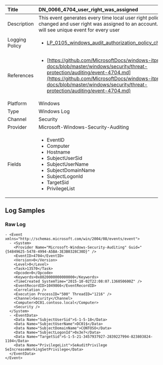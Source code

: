 | Title             | DN_0066_4704_user_right_was_assigned                                                                                                      |
|:------------------|:-----------------------------------------------------------------------------------------------------------------|
| Description       | This event generates every time local user right policy is changed and  user right was assigned to an account. You will see unique event for  every user                                                                                                |
| Logging Policy    | <ul><li>[LP_0105_windows_audit_authorization_policy_change](../Logging_Policies/LP_0105_windows_audit_authorization_policy_change.md)</li></ul> | 
| References     		| <ul><li>[https://github.com/MicrosoftDocs/windows-itpro-docs/blob/master/windows/security/threat-protection/auditing/event-4704.md](https://github.com/MicrosoftDocs/windows-itpro-docs/blob/master/windows/security/threat-protection/auditing/event-4704.md)</li></ul>                                  |
| Platform       		| Windows   |
| Type           		| Windows Log 		| 
| Channel        		| Security    |
| Provider       		| Microsoft-Windows-Security-Auditing   |
| Fields         		| <ul><li>EventID</li><li>Computer</li><li>Hostname</li><li>SubjectUserSid</li><li>SubjectUserName</li><li>SubjectDomainName</li><li>SubjectLogonId</li><li>TargetSid</li><li>PrivilegeList</li></ul>                                               |


## Log Samples

### Raw Log

```
- <Event xmlns="http://schemas.microsoft.com/win/2004/08/events/event">
  - <System>
    <Provider Name="Microsoft-Windows-Security-Auditing" Guid="{54849625-5478-4994-A5BA-3E3B0328C30D}" /> 
    <EventID>4704</EventID> 
    <Version>0</Version> 
    <Level>0</Level> 
    <Task>13570</Task> 
    <Opcode>0</Opcode> 
    <Keywords>0x8020000000000000</Keywords> 
    <TimeCreated SystemTime="2015-10-02T22:08:07.136050600Z" /> 
    <EventRecordID>1049866</EventRecordID> 
    <Correlation /> 
    <Execution ProcessID="500" ThreadID="1216" /> 
    <Channel>Security</Channel> 
    <Computer>DC01.contoso.local</Computer> 
    <Security /> 
  </System>
  - <EventData>
    <Data Name="SubjectUserSid">S-1-5-18</Data> 
    <Data Name="SubjectUserName">DC01$</Data> 
    <Data Name="SubjectDomainName">CONTOSO</Data> 
    <Data Name="SubjectLogonId">0x3e7</Data> 
    <Data Name="TargetSid">S-1-5-21-3457937927-2839227994-823803824-1104</Data> 
    <Data Name="PrivilegeList">SeAuditPrivilege SeIncreaseWorkingSetPrivilege</Data> 
  </EventData>
</Event>

```





